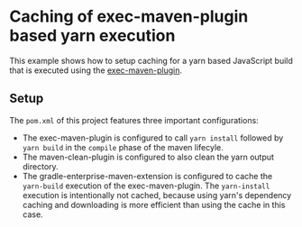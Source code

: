 # Caching of exec-maven-plugin based yarn execution

This example shows how to setup caching for a yarn based JavaScript build that is executed using the [exec-maven-plugin](https://www.mojohaus.org/exec-maven-plugin).

## Setup

The `pom.xml` of this project features three important configurations:

- The exec-maven-plugin is configured to call `yarn install` followed by `yarn build` in the `compile` phase of the maven lifecyle.
- The maven-clean-plugin is configured to also clean the yarn output directory.
- The gradle-enterprise-maven-extension is configured to cache the `yarn-build` execution of the exec-maven-plugin. The `yarn-install` execution is intentionally not cached, because using yarn's dependency caching and downloading is more efficient than using the cache in this case.
